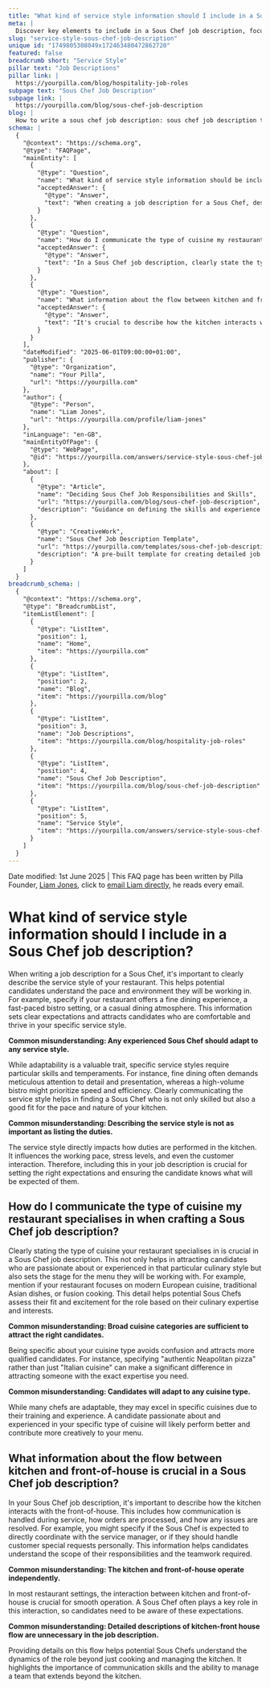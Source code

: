 ```yaml
---
title: "What kind of service style information should I include in a Sous Chef job description?"
meta: |
  Discover key elements to include in a Sous Chef job description, focusing on service style, cuisine type, and kitchen-front house dynamics.
slug: "service-style-sous-chef-job-description"
unique id: "1749805308049x172463480472862720"
featured: false
breadcrumb short: "Service Style"
pillar text: "Job Descriptions"
pillar link: |
  https://yourpilla.com/blog/hospitality-job-roles
subpage text: "Sous Chef Job Description"
subpage link: |
  https://yourpilla.com/blog/sous-chef-job-description
blog: |
  How to write a sous chef job description: sous chef job description template included.
schema: |
  {
    "@context": "https://schema.org",
    "@type": "FAQPage",
    "mainEntity": [
      {
        "@type": "Question",
        "name": "What kind of service style information should be included in a Sous Chef job description?",
        "acceptedAnswer": {
          "@type": "Answer",
          "text": "When creating a job description for a Sous Chef, describe the service style of your restaurant to set clear expectations. Whether it's a fine dining experience, a fast-paced bistro, or a casual dining atmosphere, specifying the service style helps attract candidates who thrive in that specific environment, ensuring a good match for your kitchen's pace and nature."
        }
      },
      {
        "@type": "Question",
        "name": "How do I communicate the type of cuisine my restaurant specialises in when crafting a Sous Chef job description?",
        "acceptedAnswer": {
          "@type": "Answer",
          "text": "In a Sous Chef job description, clearly state the type of cuisine your restaurant specialises in to attract suitable candidates. Be specific, for instance, mention 'authentic Neapolitan pizza' rather than broadly stating 'Italian cuisine'. This precision helps in attracting candidates who are passionate and experienced in that particular culinary style."
        }
      },
      {
        "@type": "Question",
        "name": "What information about the flow between kitchen and front-of-house is crucial in a Sous Chef job description?",
        "acceptedAnswer": {
          "@type": "Answer",
          "text": "It's crucial to describe how the kitchen interacts with the front-of-house in a Sous Chef job description. Mention if the Sous Chef will coordinate directly with the service manager or handle special customer requests. This helps candidates understand the teamwork required and the broad scope of responsibilities extending beyond mere kitchen management."
        }
      }
    ],
    "dateModified": "2025-06-01T09:00:00+01:00",
    "publisher": {
      "@type": "Organization",
      "name": "Your Pilla",
      "url": "https://yourpilla.com"
    },
    "author": {
      "@type": "Person",
      "name": "Liam Jones",
      "url": "https://yourpilla.com/profile/liam-jones"
    },
    "inLanguage": "en-GB",
    "mainEntityOfPage": {
      "@type": "WebPage",
      "@id": "https://yourpilla.com/answers/service-style-sous-chef-job-description"
    },
    "about": [
      {
        "@type": "Article",
        "name": "Deciding Sous Chef Job Responsibilities and Skills",
        "url": "https://yourpilla.com/blog/sous-chef-job-description",
        "description": "Guidance on defining the skills and experience requirements for a Sous Chef."
      },
      {
        "@type": "CreativeWork",
        "name": "Sous Chef Job Description Template",
        "url": "https://yourpilla.com/templates/sous-chef-job-description",
        "description": "A pre-built template for creating detailed job descriptions for a Sous Chef role."
      }
    ]
  }
breadcrumb_schema: |
  {
    "@context": "https://schema.org",
    "@type": "BreadcrumbList",
    "itemListElement": [
      {
        "@type": "ListItem",
        "position": 1,
        "name": "Home",
        "item": "https://yourpilla.com"
      },
      {
        "@type": "ListItem",
        "position": 2,
        "name": "Blog",
        "item": "https://yourpilla.com/blog"
      },
      {
        "@type": "ListItem",
        "position": 3,
        "name": "Job Descriptions",
        "item": "https://yourpilla.com/blog/hospitality-job-roles"
      },
      {
        "@type": "ListItem",
        "position": 4,
        "name": "Sous Chef Job Description",
        "item": "https://yourpilla.com/blog/sous-chef-job-description"
      },
      {
        "@type": "ListItem",
        "position": 5,
        "name": "Service Style",
        "item": "https://yourpilla.com/answers/service-style-sous-chef-job-description"
      }
    ]
  }
---
```


Date modified: 1st June 2025 | This FAQ page has been written by Pilla Founder, [Liam Jones](https://yourpilla.com/profile/liam-jones), click to [email Liam directly](https://mailto:liam@yourpilla.com), he reads every email.

# What kind of service style information should I include in a Sous Chef job description?

When writing a job description for a Sous Chef, it's important to clearly describe the service style of your restaurant. This helps potential candidates understand the pace and environment they will be working in. For example, specify if your restaurant offers a fine dining experience, a fast-paced bistro setting, or a casual dining atmosphere. This information sets clear expectations and attracts candidates who are comfortable and thrive in your specific service style.

**Common misunderstanding: Any experienced Sous Chef should adapt to any service style.**

While adaptability is a valuable trait, specific service styles require particular skills and temperaments. For instance, fine dining often demands meticulous attention to detail and presentation, whereas a high-volume bistro might prioritize speed and efficiency. Clearly communicating the service style helps in finding a Sous Chef who is not only skilled but also a good fit for the pace and nature of your kitchen.

**Common misunderstanding: Describing the service style is not as important as listing the duties.**

The service style directly impacts how duties are performed in the kitchen. It influences the working pace, stress levels, and even the customer interaction. Therefore, including this in your job description is crucial for setting the right expectations and ensuring the candidate knows what will be expected of them.

## How do I communicate the type of cuisine my restaurant specialises in when crafting a Sous Chef job description?

Clearly stating the type of cuisine your restaurant specialises in is crucial in a Sous Chef job description. This not only helps in attracting candidates who are passionate about or experienced in that particular culinary style but also sets the stage for the menu they will be working with. For example, mention if your restaurant focuses on modern European cuisine, traditional Asian dishes, or fusion cooking. This detail helps potential Sous Chefs assess their fit and excitement for the role based on their culinary expertise and interests.

**Common misunderstanding: Broad cuisine categories are sufficient to attract the right candidates.**

Being specific about your cuisine type avoids confusion and attracts more qualified candidates. For instance, specifying "authentic Neapolitan pizza" rather than just "Italian cuisine" can make a significant difference in attracting someone with the exact expertise you need.

**Common misunderstanding: Candidates will adapt to any cuisine type.**

While many chefs are adaptable, they may excel in specific cuisines due to their training and experience. A candidate passionate about and experienced in your specific type of cuisine will likely perform better and contribute more creatively to your menu.

## What information about the flow between kitchen and front-of-house is crucial in a Sous Chef job description?

In your Sous Chef job description, it's important to describe how the kitchen interacts with the front-of-house. This includes how communication is handled during service, how orders are processed, and how any issues are resolved. For example, you might specify if the Sous Chef is expected to directly coordinate with the service manager, or if they should handle customer special requests personally. This information helps candidates understand the scope of their responsibilities and the teamwork required.

**Common misunderstanding: The kitchen and front-of-house operate independently.**

In most restaurant settings, the interaction between kitchen and front-of-house is crucial for smooth operation. A Sous Chef often plays a key role in this interaction, so candidates need to be aware of these expectations.

**Common misunderstanding: Detailed descriptions of kitchen-front house flow are unnecessary in the job description.**

Providing details on this flow helps potential Sous Chefs understand the dynamics of the role beyond just cooking and managing the kitchen. It highlights the importance of communication skills and the ability to manage a team that extends beyond the kitchen.
